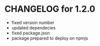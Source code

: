 # CHANGELOG for 1.2.0
* fixed version number
* updated dependecies
* fixed package.json
* package prepared to deploy on npmjs
